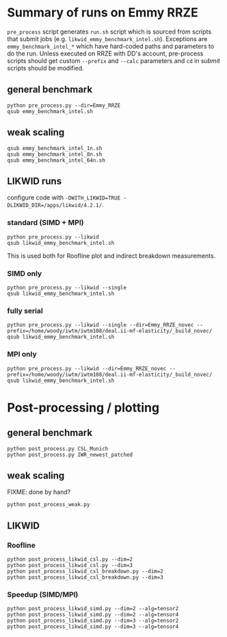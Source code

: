 
# Summary of runs on Emmy RRZE

`pre_process` script generates `run.sh` script which is sourced
from scripts that submit jobs (e.g. `likwid_emmy_benchmark_intel.sh`).
Exceptions are `emmy_benchmark_intel_*` which have hard-coded paths and parameters
to do the run.
Unless executed on RRZE with DD's account, pre-process scripts should get custom
`--prefix` and `--calc` parameters and `cd` in _submit_ scripts should be modified.

## general benchmark
```
python pre_process.py --dir=Emmy_RRZE
qsub emmy_benchmark_intel.sh
```

## weak scaling
```
qsub emmy_benchmark_intel_1n.sh
qsub emmy_benchmark_intel_8n.sh
qsub emmy_benchmark_intel_64n.sh
```

## LIKWID runs
configure code with `-DWITH_LIKWID=TRUE -DLIKWID_DIR=/apps/likwid/4.2.1/`.

### standard (SIMD + MPI)
```
python pre_process.py --likwid
qsub likwid_emmy_benchmark_intel.sh
```
This is used both for Roofline plot and indirect breakdown measurements.

### SIMD only
```
python pre_process.py --likwid --single
qsub likwid_emmy_benchmark_intel.sh
```

### fully serial
```
python pre_process.py --likwid --single --dir=Emmy_RRZE_novec --prefix=/home/woody/iwtm/iwtm108/deal.ii-mf-elasticity/_build_novec/
qsub likwid_emmy_benchmark_intel.sh
```

### MPI only
```
python pre_process.py --likwid --dir=Emmy_RRZE_novec --prefix=/home/woody/iwtm/iwtm108/deal.ii-mf-elasticity/_build_novec/
qsub likwid_emmy_benchmark_intel.sh
```

# Post-processing / plotting

## general benchmark
```
python post_process.py CSL_Munich
python post_process.py IWR_newest_patched
```

## weak scaling
FIXME: done by hand?
```
python post_process_weak.py
```

## LIKWID

### Roofline
```
python post_process_likwid_csl.py --dim=2
python post_process_likwid_csl.py --dim=3
python post_process_likwid_csl_breakdown.py --dim=2
python post_process_likwid_csl_breakdown.py --dim=3
```

### Speedup (SIMD/MPI)
```
python post_process_likwid_simd.py --dim=2 --alg=tensor2
python post_process_likwid_simd.py --dim=2 --alg=tensor4
python post_process_likwid_simd.py --dim=3 --alg=tensor2
python post_process_likwid_simd.py --dim=3 --alg=tensor4
```
